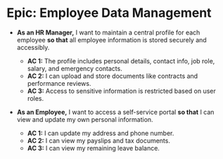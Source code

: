 # Epic: Employee Data Management

*   **As an HR Manager,** I want to maintain a central profile for each employee **so that** all employee information is stored securely and accessibly.
    *   **AC 1:** The profile includes personal details, contact info, job role, salary, and emergency contacts.
    *   **AC 2:** I can upload and store documents like contracts and performance reviews.
    *   **AC 3:** Access to sensitive information is restricted based on user roles.

*   **As an Employee,** I want to access a self-service portal **so that** I can view and update my own personal information.
    *   **AC 1:** I can update my address and phone number.
    *   **AC 2:** I can view my payslips and tax documents.
    *   **AC 3:** I can view my remaining leave balance.
